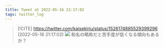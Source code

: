 ```yaml
---
title: Tweet at 2022-05-16 21:17:02
tags: twitter_log
---
```


> [!CITE] https://twitter.com/kaisekiriu/status/1526174885529399296 (2022-05-16 21:17:02)
> ![](https://twitter.com/kaisekiriu/status/1526174885529399296)
> 和名の略称だと苦手度が低くなる傾向もあるか？
